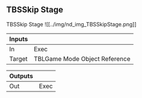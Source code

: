 ## TBSSkip Stage
TBSSkip Stage
![[../img/nd_img_TBSSkipStage.png]]

|Inputs||
|--|--|
| In | Exec |
| Target | TBLGame Mode Object Reference |

|Outputs||
|--|--|
| Out | Exec |
